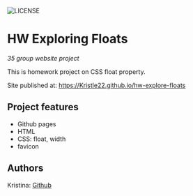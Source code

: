 ![LICENSE](https://img.shields.io/badge/license-MIT-blue.svg?style=flat-square)

# HW Exploring Floats

_35 group website project_

This is homework project on CSS float property.

Site published at: https://Kristle22.github.io/hw-explore-floats

## Project features

-   Github pages
-   HTML
-   CSS: float, width
-   favicon

## Authors

Kristina: [Github](https://github.com/Kristle22)